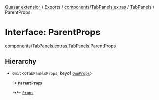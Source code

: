 [Quasar extension](../index.md) / [Exports](../modules.md) / [components/TabPanels.extras](../modules/components_TabPanels_extras.md) / [TabPanels](../modules/components_TabPanels_extras.TabPanels.md) / ParentProps

# Interface: ParentProps

[components/TabPanels.extras](../modules/components_TabPanels_extras.md).[TabPanels](../modules/components_TabPanels_extras.TabPanels.md).ParentProps

## Hierarchy

- `Omit`<`QTabPanelsProps`, keyof [`OwnProps`](components_TabPanels_extras.TabPanels.OwnProps.md)\>

  ↳ **`ParentProps`**

  ↳↳ [`Props`](components_TabPanels_extras.TabPanels.Props.md)
